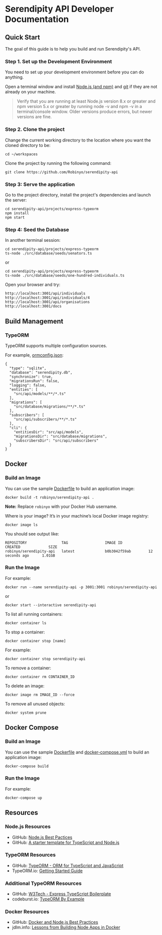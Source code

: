 # Serendipity API Developer Documentation

## Quick Start

The goal of this guide is to help you build and run Serendipity's API.

### Step 1. Set up the Development Environment 

You need to set up your development environment before you can do anything.

Open a terminal window and install [Node.js (and npm)](https://nodejs.org/en/download/) and [git](https://git-scm.com/) if they are not already on your machine.

> Verify that you are running at least Node.js version 8.x or greater and npm version 5.x or greater by running node -v and npm -v in a terminal/console window. Older versions produce errors, but newer versions are fine.

### Step 2. Clone the project 

Change the current working directory to the location where you want the cloned directory to be:

```
cd ~/workspaces
```

Clone the project by running the following command:

```
git clone https://github.com/Robinyo/serendipity-api
```

### Step 3: Serve the application 

Go to the project directory, install the project's dependencies and launch the server:

```
cd serendipity-api/projects/express-typeorm
npm install
npm start
```

### Step 4: Seed the Database

In another terminal session: 

```
cd serendipity-api/projects/express-typeorm
ts-node ./src/database/seeds/senators.ts
```

or

```
cd serendipity-api/projects/express-typeorm
ts-node ./src/database/seeds/one-hundred-individuals.ts
```

Open your browser and try:

```
http://localhost:3001/api/individuals
http://localhost:3001/api/individuals/4
http://localhost:3001/api/organisations
http://localhost:3001/docs
```

## Build Management

### TypeORM

TypeORM supports multiple configuration sources. 

For example, [ormconfig.json](https://typeorm.io/#/using-ormconfig):

```
{
  "type": "sqlite",
  "database": "serendipity.db",
  "synchronize": true,
  "migrationsRun": false,
  "logging": false,
  "entities": [
    "src/api/models/**/*.ts"
  ],
  "migrations": [
    "src/database/migrations/**/*.ts"
  ],
  "subscribers": [
    "src/api/subscribers/**/*.ts"
  ],
  "cli": {
    "entitiesDir": "src/api/models",
    "migrationsDir": "src/database/migrations",
    "subscribersDir": "src/api/subscribers"
  }
}
```

## Docker

### Build an Image

You can use the sample 
[Dockerfile](https://github.com/Robinyo/serendipity-api/tree/master/projects/express-typeorm/Dockerfile) to build an 
application image:

```
docker build -t robinyo/serendipity-api .
```

**Note:** Replace `robinyo` with your Docker Hub username.

Where is your image? It’s in your machine’s local Docker image registry:

```
docker image ls
```

You should see output like:

```
REPOSITORY                TAG                 IMAGE ID            CREATED             SIZE
robinyo/serendipity-api   latest              b0b3042f59ab        12 seconds ago      1.01GB
```

### Run the Image

For example:

```
docker run --name serendipity-api -p 3001:3001 robinyo/serendipity-api
```

or

```
docker start --interactive serendipity-api
```

To list all running containers:

```
docker container ls
```

To stop a container:

```
docker container stop [name]
```

For example:

```
docker container stop serendipity-api
```

To remove a container:

```
docker container rm CONTAINER_ID
```

To delete an image:

```
docker image rm IMAGE_ID --force
```

To remove all unused objects:

```
docker system prune
```

## Docker Compose

### Build an Image

You can use the sample 
[Dockerfile](https://github.com/Robinyo/serendipity-api/tree/master/projects/express-typeorm/Dockerfile) and 
[docker-compose.yml](https://github.com/Robinyo/serendipity-api/tree/master/projects/express-typeorm/docker-compose.yml) to build an 
application image:

```
docker-compose build
```

### Run the Image

For example:

```
docker-compose up
```

## Resources

### Node.js Resources

* GitHub: [Node.js Best Pactices](https://github.com/i0natan/nodebestpractices)
* GitHub: [A starter template for TypeScript and Node.js](https://github.com/microsoft/TypeScript-Node-Starter)

### TypeORM Resources

* GitHub: [TypeORM - ORM for TypeScript and JavaScript](https://github.com/typeorm/typeorm)
* TypeORM.io: [Getting Started Guide](https://typeorm.io/#/)

### Additional TypeORM Resources

* GitHub: [W3Tech - Express TypeScript Boilerplate](https://github.com/w3tecch/express-typescript-boilerplate)
* codeburst.io: [TypeORM By Example](https://codeburst.io/typeorm-by-example-part-1-6d6da04f9f23)

### Docker Resources

* GitHub: [Docker and Node.js Best Practices](https://github.com/nodejs/docker-node/blob/master/docs/BestPractices.md)
* jdlm.info: [Lessons from Building Node Apps in Docker](https://jdlm.info/articles/2019/09/06/lessons-building-node-app-docker.html)
